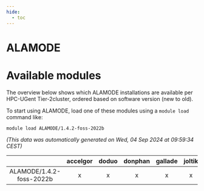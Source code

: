 ```yaml
---
hide:
  - toc
---
```


ALAMODE
=======

# Available modules


The overview below shows which ALAMODE installations are available per HPC-UGent Tier-2cluster, ordered based on software version (new to old).

To start using ALAMODE, load one of these modules using a `module load` command like:

```shell
module load ALAMODE/1.4.2-foss-2022b
```

*(This data was automatically generated on Wed, 04 Sep 2024 at 09:59:34 CEST)*  

| |accelgor|doduo|donphan|gallade|joltik|shinx|skitty|
| :---: | :---: | :---: | :---: | :---: | :---: | :---: | :---: |
|ALAMODE/1.4.2-foss-2022b|x|x|x|x|x|x|x|
